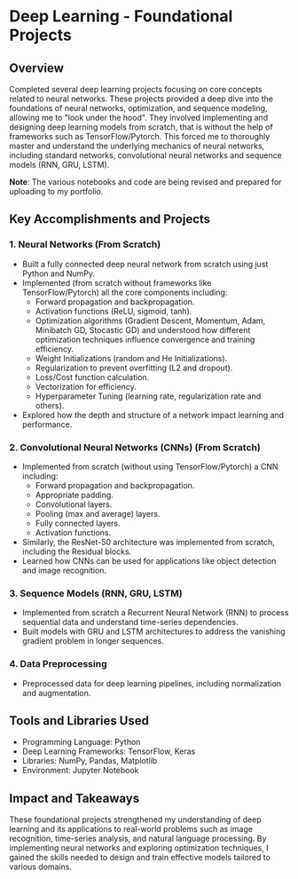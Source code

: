 # Deep Learning - Foundational Projects

## Overview  
Completed several deep learning projects focusing on core concepts related to neural networks. These projects provided a deep dive into the foundations of neural networks, optimization, and sequence modeling, allowing me to "look under the hood". They involved implementing and designing deep learning models from scratch, that is without the help of frameworks such as TensorFlow/Pytorch. This forced me to thoroughly master and understand the underlying mechanics of neural networks, including standard networks, convolutional neural networks and sequence models (RNN, GRU, LSTM). 

**Note**: The various notebooks and code are being revised and prepared for uploading to my portfolio.

## Key Accomplishments and Projects  

### 1. Neural Networks (From Scratch)  
- Built a fully connected deep neural network from scratch using just Python and NumPy.
- Implemented (from scratch without frameworks like TensorFlow/Pytorch) all the core components including:
  - Forward propagation and backpropagation.
  - Activation functions (ReLU, sigmoid, tanh).
  - Optimization algorithms (Gradient Descent, Momentum, Adam, Minibatch GD, Stocastic GD) and understood how different optimization techniques influence convergence and training efficiency.
  - Weight Initializations (random and He Initializations).
  - Regularization to prevent overfitting (L2 and dropout).
  - Loss/Cost function calculation.
  - Vectorization for efficiency.
  - Hyperparameter Tuning (learning rate, regularization rate and others).
- Explored how the depth and structure of a network impact learning and performance.

### 2. Convolutional Neural Networks (CNNs) (From Scratch)  
- Implemented from scratch (without using TensorFlow/Pytorch) a CNN including:
  - Forward propagation and backpropagation.
  - Appropriate padding.
  - Convolutional layers.
  - Pooling (max and average) layers.
  - Fully connected layers.
  - Activation functions.
- Similarly, the ResNet-50 architecture was implemented from scratch, including the Residual blocks.
- Learned how CNNs can be used for applications like object detection and image recognition.

### 3. Sequence Models (RNN, GRU, LSTM)  
- Implemented from scratch a Recurrent Neural Network (RNN) to process sequential data and understand time-series dependencies.
- Built models with GRU and LSTM architectures to address the vanishing gradient problem in longer sequences.

### 4. Data Preprocessing
- Preprocessed data for deep learning pipelines, including normalization and augmentation.

## Tools and Libraries Used  
- Programming Language: Python  
- Deep Learning Frameworks: TensorFlow, Keras  
- Libraries: NumPy, Pandas, Matplotlib  
- Environment: Jupyter Notebook

## Impact and Takeaways  
These foundational projects strengthened my understanding of deep learning and its applications to real-world problems such as image recognition, time-series analysis, and natural language processing. By implementing neural networks and exploring optimization techniques, I gained the skills needed to design and train effective models tailored to various domains.
